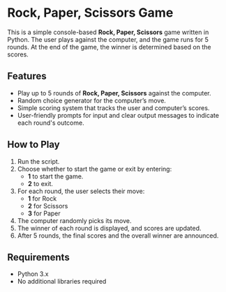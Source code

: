 # Rock, Paper, Scissors Game

This is a simple console-based **Rock, Paper, Scissors** game written in Python. The user plays against the computer, and the game runs for 5 rounds. At the end of the game, the winner is determined based on the scores.

## Features
- Play up to 5 rounds of **Rock, Paper, Scissors** against the computer.
- Random choice generator for the computer’s move.
- Simple scoring system that tracks the user and computer’s scores.
- User-friendly prompts for input and clear output messages to indicate each round's outcome.
  
## How to Play
1. Run the script.
2. Choose whether to start the game or exit by entering:
   - **1** to start the game.
   - **2** to exit.
3. For each round, the user selects their move:
   - **1** for Rock
   - **2** for Scissors
   - **3** for Paper
4. The computer randomly picks its move.
5. The winner of each round is displayed, and scores are updated.
6. After 5 rounds, the final scores and the overall winner are announced.

## Requirements
- Python 3.x
- No additional libraries required
